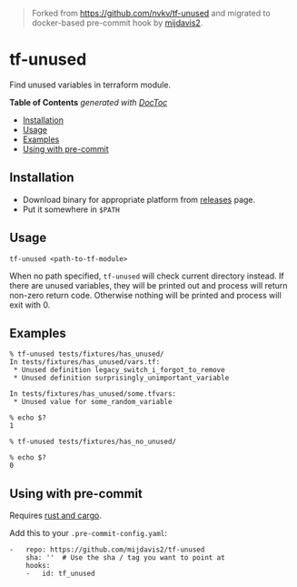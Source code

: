 > Forked from https://github.com/nvkv/tf-unused and migrated to docker-based pre-commit hook by [mijdavis2](https://github.com/mijdavis2).

# tf-unused

Find unused variables in terraform module.

<!-- START doctoc generated TOC please keep comment here to allow auto update -->
<!-- DON'T EDIT THIS SECTION, INSTEAD RE-RUN doctoc TO UPDATE -->
**Table of Contents**  *generated with [DocToc](https://github.com/thlorenz/doctoc)*

- [Installation](#installation)
- [Usage](#usage)
- [Examples](#examples)
- [Using with pre-commit](#using-with-pre-commit)

<!-- END doctoc generated TOC please keep comment here to allow auto update -->

## Installation

- Download binary for appropriate platform from [releases](https://github.com/nvkv/tf-unused/releases) page.
- Put it somewhere in `$PATH`

## Usage

`tf-unused <path-to-tf-module>`

When no path specified, `tf-unused` will check current directory instead.
If there are unused variables, they will be printed out and process will return non-zero return code.
Otherwise nothing will be printed and process will exit with 0.

## Examples

```
% tf-unused tests/fixtures/has_unused/
In tests/fixtures/has_unused/vars.tf:
 * Unused definition legacy_switch_i_forgot_to_remove
 * Unused definition surprisingly_unimportant_variable

In tests/fixtures/has_unused/some.tfvars:
 * Unused value for some_random_variable

% echo $?
1
```

```
% tf-unused tests/fixtures/has_no_unused/

% echo $?
0
```

## Using with pre-commit

Requires [rust and cargo](https://doc.rust-lang.org/cargo/getting-started/installation.html).

Add this to your `.pre-commit-config.yaml`:

    -   repo: https://github.com/mijdavis2/tf-unused
        sha: ''  # Use the sha / tag you want to point at
        hooks:
        -   id: tf_unused
